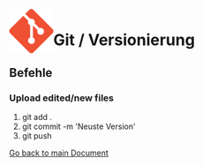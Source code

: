 <img align="left" width="80" height="80" src="./img/../../img/git-logo.png" alt="Github Logo">

# Git / Versionierung

## Befehle

### Upload edited/new files
1. git add .
2. git commit -m 'Neuste Version'
3. git push




[Go back to main Document](https://github.com/Daddey69/Modul_300/blob/master/README.md)
